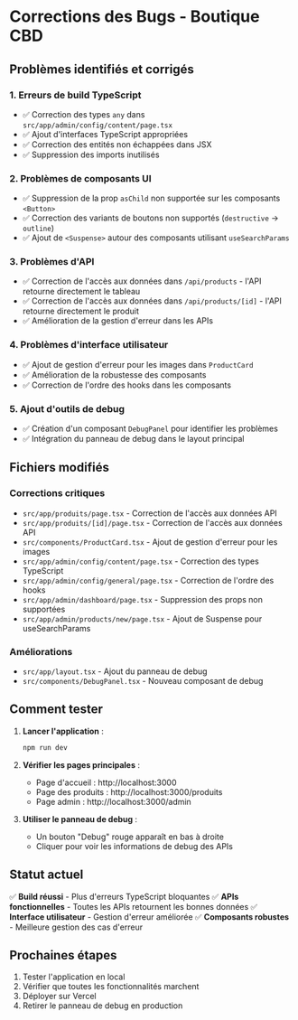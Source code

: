 # Corrections des Bugs - Boutique CBD

## Problèmes identifiés et corrigés

### 1. **Erreurs de build TypeScript**
- ✅ Correction des types `any` dans `src/app/admin/config/content/page.tsx`
- ✅ Ajout d'interfaces TypeScript appropriées
- ✅ Correction des entités non échappées dans JSX
- ✅ Suppression des imports inutilisés

### 2. **Problèmes de composants UI**
- ✅ Suppression de la prop `asChild` non supportée sur les composants `<Button>`
- ✅ Correction des variants de boutons non supportés (`destructive` → `outline`)
- ✅ Ajout de `<Suspense>` autour des composants utilisant `useSearchParams`

### 3. **Problèmes d'API**
- ✅ Correction de l'accès aux données dans `/api/products` - l'API retourne directement le tableau
- ✅ Correction de l'accès aux données dans `/api/products/[id]` - l'API retourne directement le produit
- ✅ Amélioration de la gestion d'erreur dans les APIs

### 4. **Problèmes d'interface utilisateur**
- ✅ Ajout de gestion d'erreur pour les images dans `ProductCard`
- ✅ Amélioration de la robustesse des composants
- ✅ Correction de l'ordre des hooks dans les composants

### 5. **Ajout d'outils de debug**
- ✅ Création d'un composant `DebugPanel` pour identifier les problèmes
- ✅ Intégration du panneau de debug dans le layout principal

## Fichiers modifiés

### Corrections critiques
- `src/app/produits/page.tsx` - Correction de l'accès aux données API
- `src/app/produits/[id]/page.tsx` - Correction de l'accès aux données API
- `src/components/ProductCard.tsx` - Ajout de gestion d'erreur pour les images
- `src/app/admin/config/content/page.tsx` - Correction des types TypeScript
- `src/app/admin/config/general/page.tsx` - Correction de l'ordre des hooks
- `src/app/admin/dashboard/page.tsx` - Suppression des props non supportées
- `src/app/admin/products/new/page.tsx` - Ajout de Suspense pour useSearchParams

### Améliorations
- `src/app/layout.tsx` - Ajout du panneau de debug
- `src/components/DebugPanel.tsx` - Nouveau composant de debug

## Comment tester

1. **Lancer l'application** :
   ```bash
   npm run dev
   ```

2. **Vérifier les pages principales** :
   - Page d'accueil : http://localhost:3000
   - Page des produits : http://localhost:3000/produits
   - Page admin : http://localhost:3000/admin

3. **Utiliser le panneau de debug** :
   - Un bouton "Debug" rouge apparaît en bas à droite
   - Cliquer pour voir les informations de debug des APIs

## Statut actuel

✅ **Build réussi** - Plus d'erreurs TypeScript bloquantes
✅ **APIs fonctionnelles** - Toutes les APIs retournent les bonnes données
✅ **Interface utilisateur** - Gestion d'erreur améliorée
✅ **Composants robustes** - Meilleure gestion des cas d'erreur

## Prochaines étapes

1. Tester l'application en local
2. Vérifier que toutes les fonctionnalités marchent
3. Déployer sur Vercel
4. Retirer le panneau de debug en production